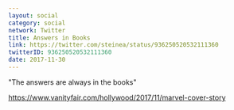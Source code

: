 ```yaml
---
layout: social
category: social
network: Twitter
title: Answers in Books
link: https://twitter.com/steinea/status/936250520532111360
twitterID: 936250520532111360
date: 2017-11-30
---
```


"The answers are always in the books"

<https://www.vanityfair.com/hollywood/2017/11/marvel-cover-story>

